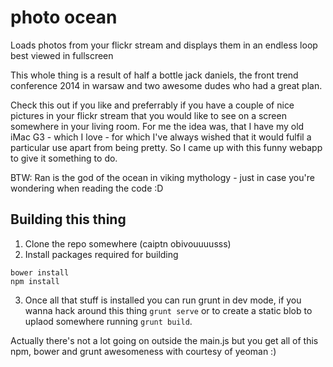 photo ocean
===========

Loads photos from your flickr stream and displays them in an endless loop best viewed in fullscreen

This whole thing is a result of half a bottle jack daniels, the front trend conference 2014 in warsaw and two awesome dudes who had a great plan.

Check this out if you like and preferrably if you have a couple of nice pictures in your flickr stream that you would like to see on a screen somewhere in your living room.
For me the idea was, that I have my old iMac G3 - which I love - for which I've always wished that it would fulfil a particular use apart from being pretty. So I came up with this funny webapp to give it something to do.

BTW: Ran is the god of the ocean in viking mythology - just in case you're wondering when reading the code :D

Building this thing
-------------------

1. Clone the repo somewhere (caiptn obivouuuusss)
2. Install packages required for building

```
bower install
npm install
```

3. Once all that stuff is installed you can run grunt in dev mode, if you wanna hack around this thing ```grunt serve``` or to create a static blob to uplaod somewhere running ```grunt build```.

Actually there's not a lot going on outside the main.js but you get all of this npm, bower and grunt awesomeness with courtesy of yeoman :)
